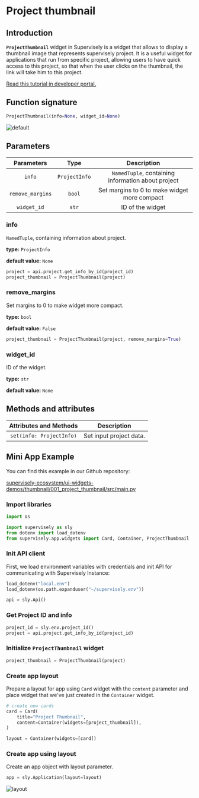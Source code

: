 # Project thumbnail

## Introduction

**`ProjectThumbnail`** widget in Supervisely is a widget that allows to display a thumbnail image that represents supervisely project. It is a useful widget for applications that run from specific project, allowing users to have quick access to this project, so that when the user clicks on the thumbnail, the link will take him to this project.

[Read this tutorial in developer portal.](https://developer.supervise.ly/app-development/widgets/thumbnail/projectthumbnail)

## Function signature

```python
ProjectThumbnail(info=None, widget_id=None)
```

![default](https://user-images.githubusercontent.com/120389559/217830022-e16f1cac-83e6-4caf-aa1b-097116b68058.png)

## Parameters

|    Parameters    |     Type      |                    Description                     |
| :--------------: | :-----------: | :------------------------------------------------: |
|      `info`      | `ProjectInfo` | `NamedTuple`, containing information about project |
| `remove_margins` |    `bool`     |    Set margins to 0 to make widget more compact    |
|   `widget_id`    |     `str`     |                  ID of the widget                  |

### info

`NamedTuple`, containing information about project.

**type:** `ProjectInfo`

**default value:** `None`

```python
project = api.project.get_info_by_id(project_id)
project_thumbnail = ProjectThumbnail(project)
```

### remove_margins

Set margins to 0 to make widget more compact.

**type:** `bool`

**default value:** `False`

```python
project_thumbnail = ProjectThumbnail(project, remove_margins=True)
```

### widget_id

ID of the widget.

**type:** `str`

**default value:** `None`

## Methods and attributes

|  Attributes and Methods  | Description             |
| :----------------------: | ----------------------- |
| `set(info: ProjectInfo)` | Set input project data. |

## Mini App Example

You can find this example in our Github repository:

[supervisely-ecosystem/ui-widgets-demos/thumbnail/001_project_thumbnail/src/main.py](https://github.com/supervisely-ecosystem/ui-widgets-demos/blob/master/thumbnail/001_project_thumbnail/src/main.py)

### Import libraries

```python
import os

import supervisely as sly
from dotenv import load_dotenv
from supervisely.app.widgets import Card, Container, ProjectThumbnail
```

### Init API client

First, we load environment variables with credentials and init API for communicating with Supervisely Instance:

```python
load_dotenv("local.env")
load_dotenv(os.path.expanduser("~/supervisely.env"))

api = sly.Api()
```

### Get Project ID and info

```python
project_id = sly.env.project_id()
project = api.project.get_info_by_id(project_id)
```

### Initialize `ProjectThumbnail` widget

```python
project_thumbnail = ProjectThumbnail(project)
```

### Create app layout

Prepare a layout for app using `Card` widget with the `content` parameter and place widget that we've just created in the `Container` widget.

```python
# create new cards
card = Card(
    title="Project Thumbnail",
    content=Container(widgets=[project_thumbnail]),
)

layout = Container(widgets=[card])
```

### Create app using layout

Create an app object with layout parameter.

```python
app = sly.Application(layout=layout)
```

![layout](https://user-images.githubusercontent.com/120389559/217830022-e16f1cac-83e6-4caf-aa1b-097116b68058.png)
